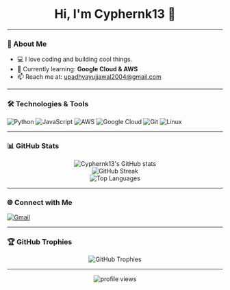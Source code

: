 <!-- Profile README for Cyphernk13 -->

<h1 align="center">Hi, I'm Cyphernk13 👋</h1>

---

### 🚀 About Me

- 💻 I love coding and building cool things.
- 🌱 Currently learning: **Google Cloud & AWS**
- 📫 Reach me at: [upadhyayujjawal2004@gmail.com](mailto:upadhyayujjawal2004@gmail.com)

---

### 🛠️ Technologies & Tools

![Python](https://img.shields.io/badge/-Python-3776AB?style=flat-square&logo=python&logoColor=white)
![JavaScript](https://img.shields.io/badge/-JavaScript-F7DF1E?style=flat-square&logo=javascript&logoColor=black)
![AWS](https://img.shields.io/badge/-AWS-232F3E?style=flat-square&logo=amazon-aws&logoColor=white)
![Google Cloud](https://img.shields.io/badge/-Google%20Cloud-4285F4?style=flat-square&logo=google-cloud&logoColor=white)
![Git](https://img.shields.io/badge/-Git-F05032?style=flat-square&logo=git&logoColor=white)
![Linux](https://img.shields.io/badge/-Linux-FCC624?style=flat-square&logo=linux&logoColor=black)

---

### 📊 GitHub Stats

<p align="center">
  <img src="https://github-readme-stats.vercel.app/api?username=Cyphernk13&show_icons=true&theme=radical" alt="Cyphernk13's GitHub stats" />
  <br>
  <img src="https://github-readme-streak-stats.herokuapp.com/?user=Cyphernk13&theme=radical" alt="GitHub Streak" />
  <br>
  <img src="https://github-readme-stats.vercel.app/api/top-langs/?username=Cyphernk13&layout=compact&theme=radical" alt="Top Languages" />
</p>

---

### 🌐 Connect with Me

[![Gmail](https://img.shields.io/badge/-Gmail-D14836?style=flat-square&logo=Gmail&logoColor=white)](mailto:upadhyayujjawal2004@gmail.com)

---

### 🏆 GitHub Trophies

<p align="center">
  <img src="https://github-profile-trophy.vercel.app/?username=Cyphernk13&theme=radical&no-frame=true&margin-w=10" alt="GitHub Trophies"/>
</p>

---

<p align="center">
  <img src="https://komarev.com/ghpvc/?username=Cyphernk13&label=Profile%20views&color=0e75b6&style=flat" alt="profile views" />
</p>
